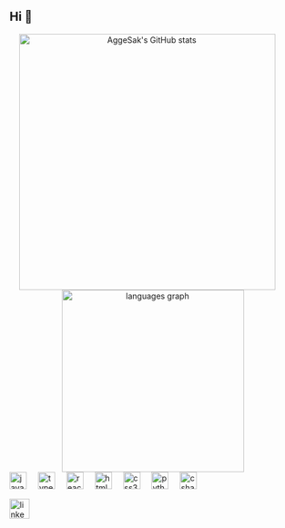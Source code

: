 <h2 align="left">Hi 👋</h2>

<div align="center">
  <img 
    src="https://github-readme-stats.vercel.app/api?username=AggeSak&show_icons=true&theme=dracula" 
    alt="AggeSak's GitHub stats" 
    width="450" 
    style="margin-right: 20px;"
  />
  <img 
    src="https://github-readme-stats.vercel.app/api/top-langs?username=AggeSak&locale=en&layout=compact&langs_count=5&theme=dracula" 
    alt="languages graph" 
    width="320" 
  />
</div>



<div align="left">
  <img src="https://cdn.jsdelivr.net/gh/devicons/devicon/icons/javascript/javascript-original.svg" height="30" alt="javascript logo"  />
  <img width="12" />
  <img src="https://cdn.jsdelivr.net/gh/devicons/devicon/icons/typescript/typescript-original.svg" height="30" alt="typescript logo"  />
  <img width="12" />
  <img src="https://cdn.jsdelivr.net/gh/devicons/devicon/icons/react/react-original.svg" height="30" alt="react logo"  />
  <img width="12" />
  <img src="https://cdn.jsdelivr.net/gh/devicons/devicon/icons/html5/html5-original.svg" height="30" alt="html5 logo"  />
  <img width="12" />
  <img src="https://cdn.jsdelivr.net/gh/devicons/devicon/icons/css3/css3-original.svg" height="30" alt="css3 logo"  />
  <img width="12" />
  <img src="https://cdn.jsdelivr.net/gh/devicons/devicon/icons/python/python-original.svg" height="30" alt="python logo"  />
  <img width="12" />
  <img src="https://cdn.jsdelivr.net/gh/devicons/devicon/icons/csharp/csharp-original.svg" height="30" alt="csharp logo"  />
</div>

<div align="left">
  
  <a href="https://www.linkedin.com/in/angelos-sakalis-6b942824b/" target="_blank"><img src="https://img.shields.io/static/v1?message=LinkedIn&logo=linkedin&color=0077B5&logoColor=white&style=for-the-badge" height="35" alt="linkedin logo"  /></a>
</div>

<br clear="both">

